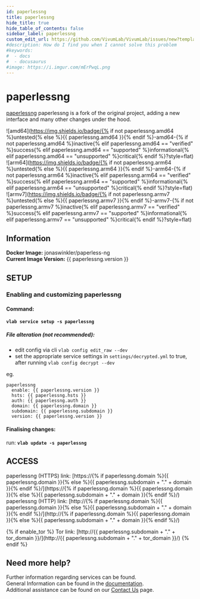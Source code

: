 ```yaml
---
id: paperlessng
title: paperlessng
hide_title: true
hide_table_of_contents: false
sidebar_label: paperlessng
custom_edit_url: https://github.com/VivumLab/VivumLab/issues/new?template=documentation.md
#description: How do I find you when I cannot solve this problem
#keywords:
#  - docs
#  - docusaurus
#image: https://i.imgur.com/mErPwqL.png
---
```


# paperlessng

[paperlessng](https://github.com/jonaswinkler/paperlessng) paperlessng is a fork of the original project, adding a new interface and many other changes under the hood.

![amd64](https://img.shields.io/badge/{% if not paperlessng.amd64 %}untested{% else %}{{ paperlessng.amd64 }}{% endif %}-amd64-{% if not paperlessng.amd64 %}inactive{% elif paperlessng.amd64 == "verified" %}success{% elif paperlessng.amd64 == "supported" %}informational{% elif paperlessng.amd64 == "unsupported" %}critical{% endif %}?style=flat) <br />
![arm64](https://img.shields.io/badge/{% if not paperlessng.arm64 %}untested{% else %}{{ paperlessng.arm64 }}{% endif %}-arm64-{% if not paperlessng.arm64 %}inactive{% elif paperlessng.arm64 == "verified" %}success{% elif paperlessng.arm64 == "supported" %}informational{% elif paperlessng.arm64 == "unsupported" %}critical{% endif %}?style=flat) <br />
![armv7](https://img.shields.io/badge/{% if not paperlessng.armv7 %}untested{% else %}{{ paperlessng.armv7 }}{% endif %}-armv7-{% if not paperlessng.armv7 %}inactive{% elif paperlessng.armv7 == "verified" %}success{% elif paperlessng.armv7 == "supported" %}informational{% elif paperlessng.armv7 == "unsupported" %}critical{% endif %}?style=flat) <br />

## Information

**Docker Image:** jonaswinkler/paperless-ng <br />
**Current Image Version:** {{ paperlessng.version }}

## SETUP

### Enabling and customizing paperlessng

#### Command:

**`vlab service setup -s paperlessng`**

##### File alteration (not recommended):

- edit config via cli `vlab config edit_raw --dev`
- set the appropriate service settings in `settings/decrypted.yml` to true, after running `vlab config decrypt --dev`

eg.
```
paperlessng
  enable: {{ paperlessng.version }}
  hsts: {{ paperlessng.hsts }}
  auth: {{ paperlessng.auth }}
  domain: {{ paperlessng.domain }}
  subdomain: {{ paperlessng.subdomain }}
  version: {{ paperlessng.version }}
```

#### Finalising changes:

run: **`vlab update -s paperlessng`**

## ACCESS

paperlessng (HTTPS) link: [https://{% if paperlessng.domain %}{{ paperlessng.domain }}{% else %}{{ paperlessng.subdomain + "." + domain }}{% endif %}/](https://{% if paperlessng.domain %}{{ paperlessng.domain }}{% else %}{{ paperlessng.subdomain + "." + domain }}{% endif %}/)
paperlessng (HTTP) link: [http://{% if paperlessng.domain %}{{ paperlessng.domain }}{% else %}{{ paperlessng.subdomain + "." + domain }}{% endif %}/](http://{% if paperlessng.domain %}{{ paperlessng.domain }}{% else %}{{ paperlessng.subdomain + "." + domain }}{% endif %}/)

{% if enable_tor %}
Tor link: [http://{{ paperlessng.subdomain + "." + tor_domain }}/](http://{{ paperlessng.subdomain + "." + tor_domain }}/)
{% endif %}

## Need more help?
Further information regarding services can be found. <br />
General Information can be found in the [documentation](https://vivumlab.com/docs). <br />
Additional assistance can be found on our [Contact Us](https://vivumlab.com/docs/contact) page.
